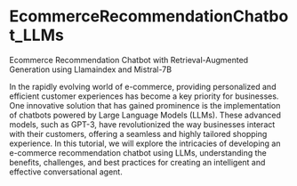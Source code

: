 # EcommerceRecommendationChatbot_LLMs
Ecommerce Recommendation Chatbot with Retrieval-Augmented Generation using Llamaindex and Mistral-7B

In the rapidly evolving world of e-commerce, providing personalized and efficient customer experiences has become a key priority for businesses. One innovative solution that has gained prominence is the implementation of chatbots powered by Large Language Models (LLMs). These advanced models, such as GPT-3, have revolutionized the way businesses interact with their customers, offering a seamless and highly tailored shopping experience. In this tutorial, we will explore the intricacies of developing an e-commerce recommendation chatbot using LLMs, understanding the benefits, challenges, and best practices for creating an intelligent and effective conversational agent.

